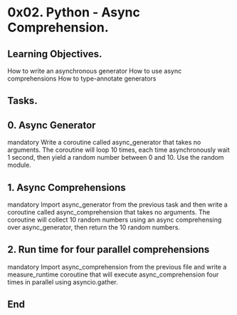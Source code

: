 # 0x02. Python - Async Comprehension.
## Learning Objectives.
How to write an asynchronous generator
How to use async comprehensions
How to type-annotate generators
## Tasks.
## 0. Async Generator
mandatory
Write a coroutine called async_generator that takes no arguments.
The coroutine will loop 10 times, each time asynchronously wait 1 second, then yield a random number between 0 and 10. Use the random module.
## 1. Async Comprehensions
mandatory
Import async_generator from the previous task and then write a coroutine called async_comprehension that takes no arguments.
The coroutine will collect 10 random numbers using an async comprehensing over async_generator, then return the 10 random numbers.
## 2. Run time for four parallel comprehensions
mandatory
Import async_comprehension from the previous file and write a measure_runtime coroutine that will execute async_comprehension four times in parallel using asyncio.gather.
## End
